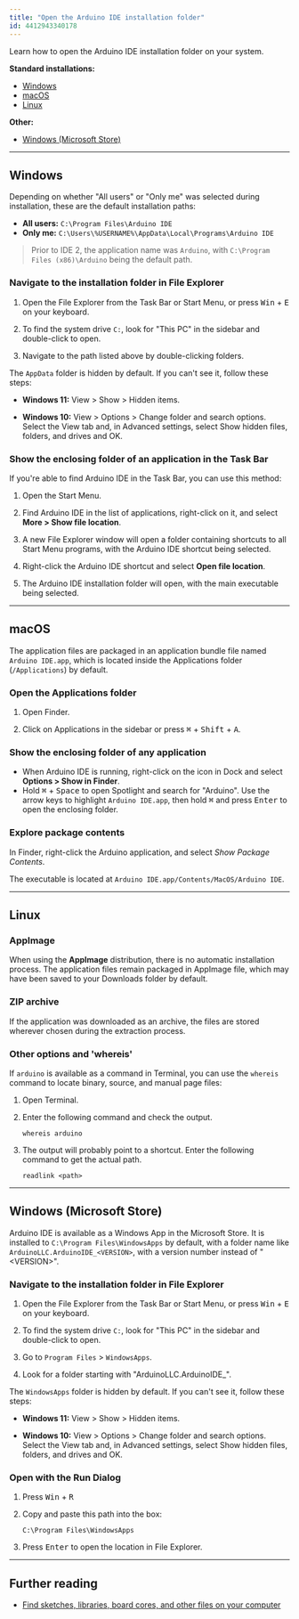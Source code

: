 ```yaml
---
title: "Open the Arduino IDE installation folder"
id: 4412943340178
---
```


Learn how to open the Arduino IDE installation folder on your system.

**Standard installations:**

* [Windows](#windows-desktop)
* [macOS](#macos)
* [Linux](#linux)

**Other:**

* [Windows (Microsoft Store)](#windows-ms-store)

---

<a id="windows"></a>

## Windows

Depending on whether "All users" or "Only me" was selected during installation, these are the default installation paths:

* **All users:** `C:\Program Files\Arduino IDE`
* **Only me:** `C:\Users\%USERNAME%\AppData\Local\Programs\Arduino IDE`

> Prior to IDE 2, the application name was `Arduino`, with `C:\Program Files (x86)\Arduino` being the default path.

### Navigate to the installation folder in File Explorer

1. Open the File Explorer from the Task Bar or Start Menu, or press <kbd>Win</kbd> + <kbd>E</kbd> on your keyboard.

2. To find the system drive `C:`, look for "This PC" in the sidebar and double-click to open.

3. Navigate to the path listed above by double-clicking folders.

The `AppData` folder is hidden by default. If you can't see it, follow these steps:

* **Windows 11:** View > Show > Hidden items.

* **Windows 10:** View > Options > Change folder and search options. Select the View tab and, in Advanced settings, select Show hidden files, folders, and drives and OK.

 <!-- ![Enabling hidden files in Explorer on Windows.](img/windows-hidden-files.png) -->

### Show the enclosing folder of an application in the Task Bar

If you're able to find Arduino IDE in the Task Bar, you can use this method:

1. Open the Start Menu.

2. Find Arduino IDE in the list of applications, right-click on it, and select **More > Show file location**.

3. A new File Explorer window will open a folder containing shortcuts to all Start Menu programs, with the Arduino IDE shortcut being selected.

4. Right-click the Arduino IDE shortcut and select **Open file location**.

5. The Arduino IDE installation folder will open, with the main executable being selected.

---

<a id="macos"></a>

## macOS

The application files are packaged in an application bundle file named `Arduino IDE.app`, which is located inside the Applications folder (`/Applications`) by default.

### Open the Applications folder

1. Open Finder.

2. Click on Applications in the sidebar or press <kbd>⌘</kbd> + <kbd>Shift</kbd> + <kbd>A</kbd>.

### Show the enclosing folder of any application

* When Arduino IDE is running, right-click on the icon in Dock and select **Options > Show in Finder**.
* Hold <kbd>⌘</kbd> + <kbd>Space</kbd> to open Spotlight and search for "Arduino". Use the arrow keys to highlight `Arduino IDE.app`, then hold <kbd>⌘</kbd> and press <kbd>Enter</kbd> to open the enclosing folder.

### Explore package contents

In Finder, right-click the Arduino application, and select _Show Package Contents_.

The executable is located at `Arduino IDE.app/Contents/MacOS/Arduino IDE`.

---

<a id="linux"></a>

## Linux

### AppImage

When using the **AppImage** distribution, there is no automatic installation process. The application files remain packaged in AppImage file, which may have been saved to your Downloads folder by default.

### ZIP archive

If the application was downloaded as an archive, the files are stored wherever chosen during the extraction process.

### Other options and 'whereis'

If `arduino` is available as a command in Terminal, you can use the `whereis` command to locate binary, source, and manual page files:

1. Open Terminal.

2. Enter the following command and check the output.

   `whereis arduino`

3. The output will probably point to a shortcut. Enter the following command to get the actual path.

   `readlink <path>`

<!-- NOTE: https://itsfoss.com/use-appimage-linux/ -->

---

<a id="windows-ms-store"></a>

## Windows (Microsoft Store)

Arduino IDE is available as a Windows App in the Microsoft Store. It is installed to `C:\Program Files\WindowsApps` by default, with a folder name like `ArduinoLLC.ArduinoIDE_<VERSION>`, with a version number instead of "\<VERSION\>".

### Navigate to the installation folder in File Explorer

1. Open the File Explorer from the Task Bar or Start Menu, or press <kbd>Win</kbd> + <kbd>E</kbd> on your keyboard.

2. To find the system drive `C:`, look for "This PC" in the sidebar and double-click to open.

3. Go to `Program Files` > `WindowsApps`.

4. Look for a folder starting with "ArduinoLLC.ArduinoIDE_".

The `WindowsApps` folder is hidden by default. If you can't see it, follow these steps:

* **Windows 11:** View > Show > Hidden items.

* **Windows 10:** View > Options > Change folder and search options. Select the View tab and, in Advanced settings, select Show hidden files, folders, and drives and OK.

### Open with the Run Dialog

1. Press <kbd>Win</kbd> + <kbd>R</kbd>

2. Copy and paste this path into the box:

   `C:\Program Files\WindowsApps`

3. Press <kbd>Enter</kbd> to open the location in File Explorer.

---

## Further reading

* [Find sketches, libraries, board cores, and other files on your computer](https://support.arduino.cc/hc/en-us/articles/4415103213714-Find-sketches-libraries-board-cores-and-other-files-on-your-computer)
